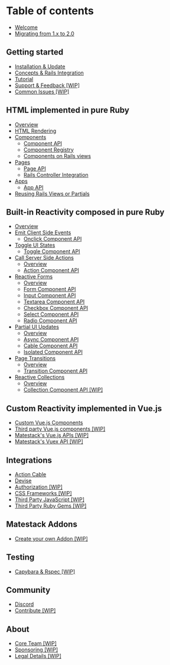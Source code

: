 # Table of contents

* [Welcome](README.md)
* [Migrating from 1.x to 2.0](migrate-from-1.x-to-2.0.md)

## Getting started

* [Installation & Update](getting-started/installation-update.md)
* [Concepts & Rails Integration](getting-started/concepts-rails-integration.md)
* [Tutorial](getting-started/quick-start.md)
* [Support & Feedback \[WIP\]](getting-started/support-and-feedback.md)
* [Common Issues \[WIP\]](getting-started/common-issues.md)

## HTML implemented in pure Ruby <a id="ui-in-pure-ruby"></a>

* [Overview](ui-in-pure-ruby/overview.md)
* [HTML Rendering](ui-in-pure-ruby/html-rendering.md)
* [Components](ui-in-pure-ruby/components/README.md)
  * [Component API](ui-in-pure-ruby/components/component-api.md)
  * [Component Registry](ui-in-pure-ruby/components/component-registry.md)
  * [Components on Rails views](ui-in-pure-ruby/components/components-on-rails-views-wip.md)
* [Pages](ui-in-pure-ruby/pages/README.md)
  * [Page API](ui-in-pure-ruby/pages/page-api-1.md)
  * [Rails Controller Integration](ui-in-pure-ruby/pages/rails-controller-integration.md)
* [Apps](ui-in-pure-ruby/apps/README.md)
  * [App API](ui-in-pure-ruby/apps/app-api-1.md)
* [Reusing Rails Views or Partials](ui-in-pure-ruby/reusing-views-or-partials.md)

## Built-in Reactivity composed in pure Ruby <a id="built-in-reactivity"></a>

* [Overview](built-in-reactivity/overview.md)
* [Emit Client Side Events](built-in-reactivity/emit-client-side-events/README.md)
  * [Onclick Component API](built-in-reactivity/emit-client-side-events/onclick-component-api.md)
* [Toggle UI States](built-in-reactivity/toggle-ui-states/README.md)
  * [Toggle Component API](built-in-reactivity/toggle-ui-states/toggle-component-api.md)
* [Call Server Side Actions](built-in-reactivity/call-server-side-actions/README.md)
  * [Overview](built-in-reactivity/call-server-side-actions/overview.md)
  * [Action Component API](built-in-reactivity/call-server-side-actions/action-component-api.md)
* [Reactive Forms](built-in-reactivity/reactive-forms/README.md)
  * [Overview](built-in-reactivity/reactive-forms/overview.md)
  * [Form Component API](built-in-reactivity/reactive-forms/form-component-api.md)
  * [Input Component API](built-in-reactivity/reactive-forms/form-input-component-api.md)
  * [Textarea Component API](built-in-reactivity/reactive-forms/form-textarea-component-api.md)
  * [Checkbox Component API](built-in-reactivity/reactive-forms/form-checkbox-component-api.md)
  * [Select Component API](built-in-reactivity/reactive-forms/form-select-component-api.md)
  * [Radio Component API](built-in-reactivity/reactive-forms/form-radio-component-api.md)
* [Partial UI Updates](built-in-reactivity/partial-ui-updates/README.md)
  * [Overview](built-in-reactivity/partial-ui-updates/overview.md)
  * [Async Component API](built-in-reactivity/partial-ui-updates/async-component-api.md)
  * [Cable Component API](built-in-reactivity/partial-ui-updates/cable-component-api.md)
  * [Isolated Component API](built-in-reactivity/partial-ui-updates/isolated-component-api.md)
* [Page Transitions](built-in-reactivity/page-transitions/README.md)
  * [Overview](built-in-reactivity/page-transitions/overview.md)
  * [Transition Component API](built-in-reactivity/page-transitions/transition-component-api.md)
* [Reactive Collections](built-in-reactivity/reactive-collections/README.md)
  * [Overview](built-in-reactivity/reactive-collections/overview.md)
  * [Collection Component API \[WIP\]](built-in-reactivity/reactive-collections/collection-component-api.md)

## Custom Reactivity implemented in Vue.js <a id="custom-reactivity"></a>

* [Custom Vue.js Components](custom-reactivity/custom-vue-js-components.md)
* [Third party Vue.js components \[WIP\]](custom-reactivity/third-party-vue.js-components-wip.md)
* [Matestack's Vue.js APIs \[WIP\]](custom-reactivity/matestacks-vue.js-apis-wip.md)
* [Matestack's Vuex API \[WIP\]](custom-reactivity/matestacks-vuex-api-wip.md)

## Integrations

* [Action Cable](integrations/action-cable.md)
* [Devise](integrations/devise.md)
* [Authorization \[WIP\]](integrations/authorization.md)
* [CSS Frameworks \[WIP\]](integrations/css-frameworks.md)
* [Third Party JavaScript \[WIP\]](integrations/third-party-javascript.md)
* [Third Party Ruby Gems \[WIP\]](integrations/third-party-ruby-gems.md)

## Matestack Addons

* [Create your own Addon \[WIP\]](matestack-addons/create-your-own-addon-wip.md)

## Testing

* [Capybara & Rspec \[WIP\]](testing/capybara-and-rspec-wip.md)

## Community

* [Discord](community/discord.md)
* [Contribute \[WIP\]](community/contribute.md)

## About

* [Core Team \[WIP\]](about/team.md)
* [Sponsoring \[WIP\]](about/sponsoring-wip.md)
* [Legal Details \[WIP\]](about/legal-details-wip.md)
